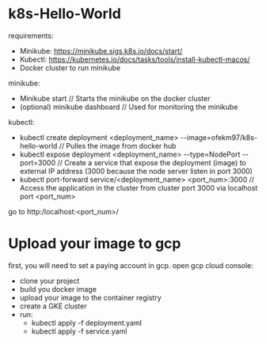 # k8s-Hello-World

requirements:
* Minikube: https://minikube.sigs.k8s.io/docs/start/
* Kubectl: https://kubernetes.io/docs/tasks/tools/install-kubectl-macos/
* Docker cluster to run minikube

minikube:
* Minikube start // Starts the minikube on the docker cluster
* (optional) minikube dashboard // Used for monitoring the minikube

kubectl:
* kubectl create deployment <deployment_name> --image=ofekm97/k8s-hello-world // Pulles the image from docker hub
* kubectl expose deployment <deployment_name> --type=NodePort --port=3000 // Create a service that expose the deployment (image) to external IP address (3000 because the node server listen in port 3000)
* kubectl port-forward service/<deployment_name> <port_num>:3000 // Access the application in the cluster from cluster port 3000 via localhost port <port_num>
  
go to http:/localhost:<port_num>/



# Upload your image to gcp
first, you will need to set a paying account in gcp.
open gcp cloud console:
* clone your project
* build you docker image
* upload your image to the container registry
* create a GKE cluster
* run:
    * kubectl apply -f deployment.yaml
    * kubectl apply -f service.yaml
